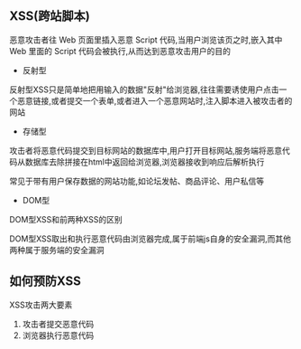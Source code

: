 ## XSS(跨站脚本)

恶意攻击者往 Web 页面里插入恶意 Script 代码,当用户浏览该页之时,嵌入其中 Web 里面的 Script 代码会被执行,从而达到恶意攻击用户的目的

+ 反射型

反射型XSS只是简单地把用输入的数据"反射"给浏览器,往往需要诱使用户点击一个恶意链接,或者提交一个表单,或者进入一个恶意网站时,注入脚本进入被攻击者的网站

+ 存储型
  
攻击者将恶意代码提交到目标网站的数据库中,用户打开目标网站,服务端将恶意代码从数据库去除拼接在html中返回给浏览器,浏览器接收到响应后解析执行

常见于带有用户保存数据的网站功能,如论坛发帖、商品评论、用户私信等

+ DOM型

DOM型XSS和前两种XSS的区别

DOM型XSS取出和执行恶意代码由浏览器完成,属于前端js自身的安全漏洞,而其他两种属于服务端的安全漏洞

## 如何预防XSS

XSS攻击两大要素

1. 攻击者提交恶意代码
2. 浏览器执行恶意代码